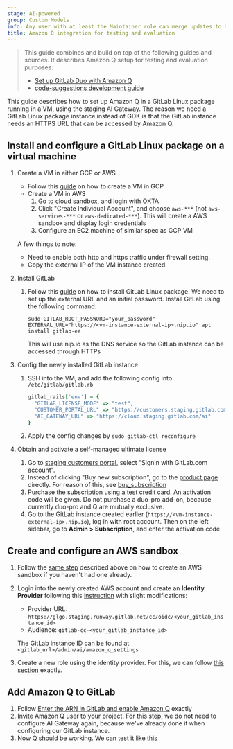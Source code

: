 ```yaml
---
stage: AI-powered
group: Custom Models
info: Any user with at least the Maintainer role can merge updates to this content. For details, see https://docs.gitlab.com/ee/development/development_processes.html#development-guidelines-review.
title: Amazon Q integration for testing and evaluation
---
```


> This guide combines and build on top of the following guides and sources. It describes Amazon Q setup for testing and evaluation purposes:
>
> - [Set up GitLab Duo with Amazon Q](../../user/duo_amazon_q/setup.md)
> - [code-suggestions development guide](../code_suggestions/_index.md)

This guide describes how to set up Amazon Q in a GitLab Linux package running in a VM, using the staging AI Gateway. The reason we need a GitLab Linux package instance instead of GDK is that the GitLab instance needs an HTTPS URL that can be accessed by Amazon Q.

## Install and configure a GitLab Linux package on a virtual machine

1. Create a VM in either GCP or AWS

   - Follow this [guide](../../install/google_cloud_platform/_index.md) on how to create a VM in GCP
   - Create a VM in AWS
      1. Go to [cloud sandbox](https://gitlabsandbox.cloud/cloud), and login with OKTA
      1. Click "Create Individual Account", and choose `aws-***` (not `aws-services-***` or `aws-dedicated-***`). This will create a AWS sandbox and display login credentials
      1. Configure an EC2 machine of similar spec as GCP VM

   A few things to note:
   - Need to enable both http and https traffic under firewall setting.
   - Copy the external IP of the VM instance created.

1. Install GitLab
   1. Follow this [guide](https://about.gitlab.com/install/#ubuntu) on how to install GitLab Linux package.
      We need to set up the external URL and an initial password. Install GitLab using the following command:

      ```shell
      sudo GITLAB_ROOT_PASSWORD="your_password" EXTERNAL_URL="https://<vm-instance-external-ip>.nip.io" apt install gitlab-ee
      ```

      This will use nip.io as the DNS service so the GitLab instance can be accessed through HTTPs

1. Config the newly installed GitLab instance
   1. SSH into the VM, and add the following config into `/etc/gitlab/gitlab.rb`

      ```ruby
      gitlab_rails['env'] = {
        "GITLAB_LICENSE_MODE" => "test",
        "CUSTOMER_PORTAL_URL" => "https://customers.staging.gitlab.com",
        "AI_GATEWAY_URL" => "https://cloud.staging.gitlab.com/ai"
      }
      ```

   1. Apply the config changes by `sudo gitlab-ctl reconfigure`
1. Obtain and activate a self-managed ultimate license
   1. Go to [staging customers portal](https://customers.staging.gitlab.com/), select "Signin with GitLab.com account".
   1. Instead of clicking "Buy new subscription", go to the [product page](https://customers.staging.gitlab.com/subscriptions/new?plan_id=2c92a00c76f0c6c20176f2f9328b33c9) directly. For reason of this, see [buy_subscription](https://gitlab.com/gitlab-org/customers-gitlab-com/-/blob/8aa922840091ad5c5d96ada43d0065a1b6198841/doc/flows/buy_subscription.md)
   1. Purchase the subscription using [a test credit card](https://gitlab.com/gitlab-org/customers-gitlab-com/#testing-credit-card-information). An activation code will be given. Do not purchase a duo-pro add-on, because currently duo-pro and Q are mutually exclusive.
   1. Go to the GitLab instance created earlier (`https://<vm-instance-external-ip>.nip.io`), log in with root account. Then on the left sidebar, go to **Admin > Subscription**, and enter the activation code

## Create and configure an AWS sandbox

1. Follow the [same step](#install-and-configure-a-gitlab-linux-package-on-a-virtual-machine) described above on how to create an AWS sandbox if you haven't had one already.
1. Login into the newly created AWS account and create an **Identity Provider** following this [instruction](../../user/duo_amazon_q/setup.md#create-an-iam-identity-provider) with slight modifications:

   - Provider URL: `https://glgo.staging.runway.gitlab.net/cc/oidc/<your_gitlab_instance_id>`
   - Audience: `gitlab-cc-<your_gitlab_instance_id>`

   The GitLab instance ID can be found at `<gitlab_url>/admin/ai/amazon_q_settings`
1. Create a new role using the identity provider. For this, we can follow [this section](../../user/duo_amazon_q/setup.md#create-an-iam-role) exactly.

## Add Amazon Q to GitLab

1. Follow [Enter the ARN in GitLab and enable Amazon Q](../../user/duo_amazon_q/setup.md#enter-the-arn-in-gitlab-and-enable-amazon-q) exactly
1. Invite Amazon Q user to your project. For this step, we do not need to configure AI Gateway again, because we've already done it when configuring our GitLab instance.
1. Now Q should be working. We can test it like [this](https://gitlab.com/gitlab-com/ops-sub-department/aws-gitlab-ai-integration/integration-motion-planning/-/wikis/integration-docs#testing-q)

